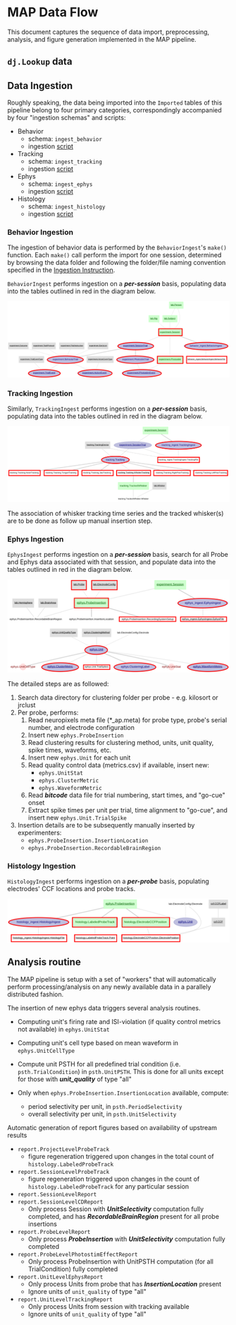 # MAP Data Flow

This document captures the sequence of data import, preprocessing, analysis, and
 figure generation implemented in the MAP pipeline. 

## `dj.Lookup` data
 

## Data Ingestion

Roughly speaking, the data being imported into the `Imported` tables of this pipeline
 belong to four primary categories, correspondingly accompanied by four "ingestion schemas" and scripts:

+ Behavior
    + schema: `ingest_behavior`
    + ingestion [script](../pipeline/ingest/behavior.py)
+ Tracking
    + schema: `ingest_tracking`
    + ingestion [script](../pipeline/ingest/tracking.py)
+ Ephys
    + schema: `ingest_ephys`
    + ingestion [script](../pipeline/ingest/ephys.py)
+ Histology
    + schema: `ingest_histology`
    + ingestion [script](../pipeline/ingest/ephys.py)

### Behavior Ingestion

The ingestion of behavior data is performed by the `BehaviorIngest`'s `make()` function.
 Each `make()` call perform the import for one session, determined by browsing the data folder
 and following the folder/file naming convention specified in the [Ingestion Instruction](./ingestion_instruction.md).
 
`BehaviorIngest` performs ingestion on a ***per-session*** basis,
 populating data into the tables outlined in red in the diagram below.

![behavior_ingest](./pipeline_architecture/static/MAP_ingestion_diagram-behavior_ingest.svg)


### Tracking Ingestion

Similarly, `TrackingIngest` performs ingestion on a ***per-session*** basis,
 populating data into the tables outlined in red in the diagram below.

![tracking_ingest](./pipeline_architecture/static/MAP_ingestion_diagram-tracking_ingest.svg)

The association of whisker tracking time series and the tracked whisker(s) are to be done as follow up manual insertion step.


### Ephys Ingestion

`EphysIngest` performs ingestion on a ***per-session*** basis,
 search for all Probe and Ephys data associated with that session,
 and populate data into the tables outlined in red in the diagram below.

![ephys_ingest](./pipeline_architecture/static/MAP_ingestion_diagram-ephys_ingest.svg)

The detailed steps are as followed:
1. Search data directory for clustering folder per probe - e.g. kilosort or jrclust
2. Per probe, performs:
    1. Read neuropixels meta file (*_ap.meta) for probe type, probe's serial number, and electrode configuration
    2. Insert new `ephys.ProbeInsertion`
    3. Read clustering results for clustering method, units, unit quality, spike times, waveforms, etc. 
    4. Insert new `ephys.Unit` for each unit
    5. Read quality control data (metrics.csv) if available, insert new:
        + `ephys.UnitStat`
        + `ephys.ClusterMetric`
        + `ephys.WaveformMetric`
    6. Read ***bitcode*** data file for trial numbering, start times, and "go-cue" onset
    7. Extract spike times per unit per trial, time alignment to "go-cue", and insert new `ephys.Unit.TrialSpike`
3. Insertion details are to be subsequently manually inserted by experimenters:
    + `ephys.ProbeInsertion.InsertionLocation`
    + `ephys.ProbeInsertion.RecordableBrainRegion`

### Histology Ingestion

`HistologyIngest` performs ingestion on a ***per-probe*** basis, populating electrodes' CCF locations and probe tracks.

![histology_ingest](./pipeline_architecture/static/MAP_ingestion_diagram-histology_ingest.svg)


## Analysis routine
 
The MAP pipeline is setup with a set of "workers" that will automatically
 perform processing/analysis on any newly available data in a parallely distributed fashion.

The insertion of new ephys data triggers several analysis routines. 

+ Computing unit's firing rate and ISI-violation (if quality control metrics not available) in `ephys.UnitStat`
+ Computing unit's cell type based on mean waveform in `ephys.UnitCellType`
+ Compute unit PSTH for all predefined trial condition (i.e. `psth.TrialCondition`) in `psth.UnitPSTH`.
 This is done for all units except for those with ***unit_quality*** of type "all"

+ Only when `ephys.ProbeInsertion.InsertionLocation` available, compute:
    + period selectivity per unit, in `psth.PeriodSelectivity`
    + overall selectivity per unit, in `psth.UnitSelectivity`

Automatic generation of report figures based on availability of upstream results

+ `report.ProjectLevelProbeTrack`
    + figure regeneration triggered upon changes in the total count of `histology.LabeledProbeTrack`
+ `report.SessionLevelProbeTrack`
    + figure regeneration triggered upon changes in the count of `histology.LabeledProbeTrack` for any particular session
+ `report.SessionLevelReport`
+ `report.SessionLevelCDReport`
    + Only process Session with ***UnitSelectivity*** computation fully completed, and has ***RecordableBrainRegion*** present for all probe insertions
+ `report.ProbeLevelReport`
    + Only process ***ProbeInsertion*** with ***UnitSelectivity*** computation fully completed 
+ `report.ProbeLevelPhotostimEffectReport`
    + Only process ProbeInsertion with UnitPSTH computation (for all TrialCondition) fully completed
+ `report.UnitLevelEphysReport`
    + Only process Units from probe that has ***InsertionLocation*** present
    + Ignore units of `unit_quality` of type "all"
+ `report.UnitLevelTrackingReport`
    + Only process Units from session with tracking available
    + Ignore units of `unit_quality` of type "all"